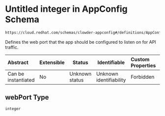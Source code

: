 # Untitled integer in AppConfig Schema

```txt
https://cloud.redhat.com/schemas/clowder-appconfig#/definitions/AppConfig/properties/webPort
```

Defines the web port that the app should be configured to listen on for API traffic.


| Abstract            | Extensible | Status         | Identifiable            | Custom Properties | Additional Properties | Access Restrictions | Defined In                                                    |
| :------------------ | ---------- | -------------- | ----------------------- | :---------------- | --------------------- | ------------------- | ------------------------------------------------------------- |
| Can be instantiated | No         | Unknown status | Unknown identifiability | Forbidden         | Allowed               | none                | [schema.json\*](../../out/schema.json "open original schema") |

## webPort Type

`integer`
